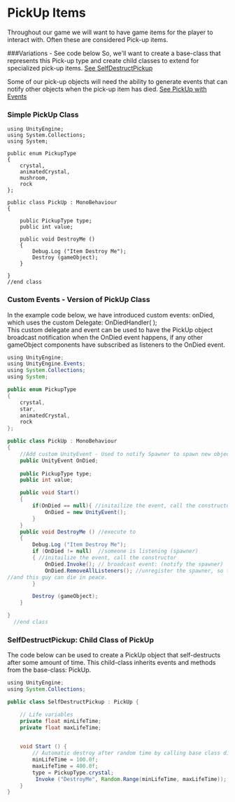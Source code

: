 # PickUp Items

Throughout our game we will want to have game items for the player to interact with.  Often these are considered Pick-up items.  

###Variations - See code below
So, we'll want to create a base-class that represents this Pick-up type and create child classes to extend for specialized pick-up items.  [See SelfDestructPickup](https://kdoore.gitbooks.io/cs-2335/content/pickup_items.html#selfdestructpickup-child-class-of-pickup)

Some of our pick-up objects will need the ability to generate events that can notify other objects when the pick-up item has died.  [See PickUp with Events](https://kdoore.gitbooks.io/cs-2335/content/pickup_items.html#selfdestructpickup-child-class-of-pickup)

### Simple PickUp Class

```
using UnityEngine;
using System.Collections;
using System;

public enum PickupType
{
    crystal,
    animatedCrystal,
    mushroom,
    rock
};

public class PickUp : MonoBehaviour
{

    public PickupType type;
    public int value;
   
    public void DestroyMe ()
    {
        Debug.Log ("Item Destroy Me");
        Destroy (gameObject);
    }

}
//end class
```

### Custom Events - Version of PickUp Class

In the example code below, we have introduced custom events: onDied, which uses the custom Delegate: OnDiedHandler\( \);  
This custom delegate and event can be used to have the PickUp object broadcast notification when the OnDied event happens, if any other gameObject components have subscribed as listeners to the OnDied event.

```java
using UnityEngine;
using UnityEngine.Events;
using System.Collections;
using System;

public enum PickupType
{
	crystal,
	star,
	animatedCrystal,
	rock
};

public class PickUp : MonoBehaviour
{
    //Add custom UnityEvent - Used to notify Spawner to spawn new object
    public UnityEvent OnDied; 
	
	public PickupType type;
	public int value;

    public void Start()
    {
        if(OnDied == null){ //initailize the event, call the constructor
            OnDied = new UnityEvent();
        }
    }
    public void DestroyMe () //execute to 
	{
		Debug.Log ("Item Destroy Me");
        if (OnDied != null)  //someone is listening (spawner)
        { //initailize the event, call the constructor
            OnDied.Invoke(); // broadcast event: (notify the spawner)
            OnDied.RemoveAllListeners(); //unregister the spawner, so the event-connection is removed 
//and this guy can die in peace.
        }

        Destroy (gameObject);
    }

}
  //end class
```

### SelfDestructPickup: Child Class of PickUp
The code below can be used to create a PickUp object that self-destructs after some amount of time. This child-class inherits events and methods from the base-class: PickUp.

```java
using UnityEngine;
using System.Collections;

public class SelfDestructPickup : PickUp {

    // Life variables
    private float minLifeTime;
    private float maxLifeTime;

   
    void Start () {
        // Automatic destroy after random time by calling base class died method
        minLifeTime = 100.0f;
        maxLifeTime = 400.0f;
        type = PickupType.crystal;
         Invoke ("DestroyMe", Random.Range(minLifeTime, maxLifeTime));  //
    }
}
```



